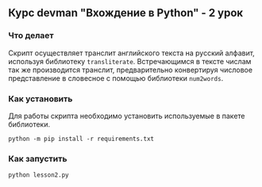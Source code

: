 ## Курс devman "Вхождение в Python" - 2 урок

### Что делает

Скрипт осуществляет транслит английского текста на русский алфавит, используя библиотеку `transliterate`. Встречающимся в тексте числам так же производится транслит, предварительно конвертируя числовое представление в словесное с помощью библиотеки `num2words`.

### Как установить

Для работы скрипта необходимо установить используемые в пакете библиотеки.

```
python -m pip install -r requirements.txt
```

### Как запустить

```
python lesson2.py
```
